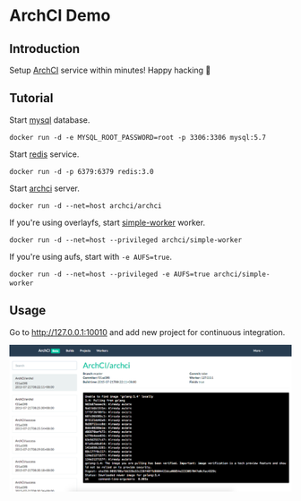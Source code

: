 # ArchCI Demo

## Introduction

Setup [ArchCI](https://github.com/ArchCI/archci) service within minutes! Happy hacking :tada: 

## Tutorial

Start [mysql](https://github.com/tobegit3hub/mysql_docker) database.

```
docker run -d -e MYSQL_ROOT_PASSWORD=root -p 3306:3306 mysql:5.7
```

Start [redis](https://github.com/tobegit3hub/redis_docker) service.

```
docker run -d -p 6379:6379 redis:3.0
```

Start [archci](https://github.com/ArchCI/archci) server.

```
docker run -d --net=host archci/archci
```

If you're using overlayfs, start [simple-worker](https://github.com/ArchCI/simple-worker) worker.

```
docker run -d --net=host --privileged archci/simple-worker
```

If you're using aufs, start with `-e AUFS=true`.

```
docker run -d --net=host --privileged -e AUFS=true archci/simple-worker
```

## Usage

Go to <http://127.0.0.1:10010> and add new project for continuous integration.

![](./screenshot.png)
